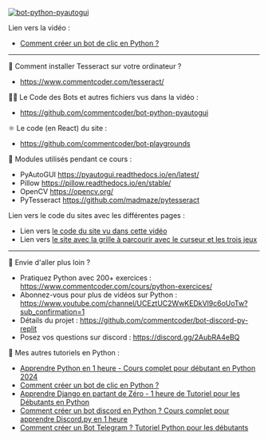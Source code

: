 [![bot-python-pyautogui](https://img.youtube.com/vi/yEYN4P0lRzY/maxresdefault.jpg)](https://www.youtube.com/watch?v=yEYN4P0lRzY&list=PLeXyx0kOyiXtq9L7Bgix4Gqp_WXZoSy8z&index=56&pp=gAQBiAQB)

Lien vers la vidéo : 
- [Comment créer un bot de clic en Python ?](https://www.youtube.com/watch?v=yEYN4P0lRzY&list=PLeXyx0kOyiXtq9L7Bgix4Gqp_WXZoSy8z&index=56&pp=gAQBiAQB)

---

🤯 Comment installer Tesseract sur votre ordinateur ? 
- https://www.commentcoder.com/tesseract/

👨‍💻 Le Code des Bots et autres fichiers vus dans la vidéo : 
- https://github.com/commentcoder/bot-python-pyautogui

⚛ Le code (en React) du site :
- https://github.com/commentcoder/bot-playgrounds

🧠 Modules utilisés pendant ce cours :
- PyAutoGUI https://pyautogui.readthedocs.io/en/latest/
- Pillow https://pillow.readthedocs.io/en/stable/
- OpenCV https://opencv.org/
- PyTesseract https://github.com/madmaze/pytesseract

Lien vers le code du sites avec les différentes pages :
- Lien vers [le code du site vu dans cette vidéo](https://github.com/commentcoder/bot-playgrounds)
- Lien vers [le site avec la grille à parcourir avec le curseur et les trois jeux](https://commentcoder.github.io/bot-playgrounds/)

---

🚀 Envie d'aller plus loin ?
- Pratiquez Python avec 200+ exercices : https://www.commentcoder.com/cours/python-exercices/
- Abonnez-vous pour plus de vidéos sur Python : https://www.youtube.com/channel/UCEztUC2WwKEDkVl9c6oUoTw?sub_confirmation=1
- Détails du projet : https://github.com/commentcoder/bot-discord-py-replit
- Posez vos questions sur discord : https://discord.gg/2AubRA4eBQ

🐍 Mes autres tutoriels en Python :
- [Apprendre Python en 1 heure - Cours complet pour débutant en Python 2024](https://www.youtube.com/watch?v=5EnpNI2iCZA)
- [Comment créer un bot de clic en Python ?](https://www.youtube.com/watch?v=yEYN4P0lRzY)
- [Apprendre Django en partant de Zéro - 1 heure de Tutoriel pour les Débutants en Python](https://www.youtube.com/watch?v=xJNvJaLl8bU)
- [Comment créer un bot discord en Python ? Cours complet pour apprendre Discord.py en 1 heure](https://www.youtube.com/watch?v=LHF1dgwW6aw)
- [Comment créer un Bot Telegram ? Tutoriel Python pour les débutants](https://www.youtube.com/watch?v=vF7MaDR6zX4)
